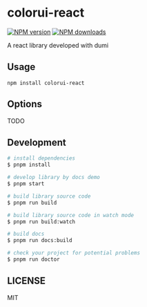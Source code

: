 # colorui-react

[![NPM version](https://img.shields.io/npm/v/colorui-react.svg?style=flat)](https://npmjs.org/package/colorui-react)
[![NPM downloads](http://img.shields.io/npm/dm/colorui-react.svg?style=flat)](https://npmjs.org/package/colorui-react)

A react library developed with dumi

## Usage

```
npm install colorui-react
```

## Options

TODO

## Development

```bash
# install dependencies
$ pnpm install

# develop library by docs demo
$ pnpm start

# build library source code
$ pnpm run build

# build library source code in watch mode
$ pnpm run build:watch

# build docs
$ pnpm run docs:build

# check your project for potential problems
$ pnpm run doctor
```

## LICENSE

MIT
